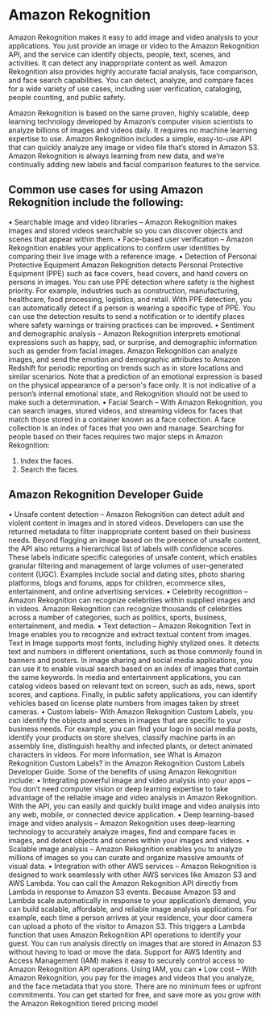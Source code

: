 # Amazon Rekognition
Amazon Rekognition makes it easy to add image and video analysis to your applications. You just provide
an image or video to the Amazon Rekognition API, and the service can identify objects, people, text,
scenes, and activities. It can detect any inappropriate content as well. Amazon Rekognition also provides
highly accurate facial analysis, face comparison, and face search capabilities. You can detect, analyze, and
compare faces for a wide variety of use cases, including user verification, cataloging, people counting,
and public safety.

Amazon Rekognition is based on the same proven, highly scalable, deep learning technology developed
by Amazon’s computer vision scientists to analyze billions of images and videos daily. It requires no
machine learning expertise to use. Amazon Rekognition includes a simple, easy-to-use API that can
quickly analyze any image or video file that’s stored in Amazon S3. Amazon Rekognition is always
learning from new data, and we’re continually adding new labels and facial comparison features to the
service. 

## Common use cases for using Amazon Rekognition include the following:
• Searchable image and video libraries – Amazon Rekognition makes images and stored videos
searchable so you can discover objects and scenes that appear within them.
• Face-based user verification – Amazon Rekognition enables your applications to confirm user
identities by comparing their live image with a reference image.
• Detection of Personal Protective Equipment
Amazon Rekognition detects Personal Protective Equipment (PPE) such as face covers, head covers,
and hand covers on persons in images. You can use PPE detection where safety is the highest priority.
For example, industries such as construction, manufacturing, healthcare, food processing, logistics, and
retail. With PPE detection, you can automatically detect if a person is wearing a specific type of PPE.
You can use the detection results to send a notification or to identify places where safety warnings or
training practices can be improved.
• Sentiment and demographic analysis – Amazon Rekognition interprets emotional expressions such
as happy, sad, or surprise, and demographic information such as gender from facial images. Amazon
Rekognition can analyze images, and send the emotion and demographic attributes to Amazon
Redshift for periodic reporting on trends such as in store locations and similar scenarios. Note that a
prediction of an emotional expression is based on the physical appearance of a person's face only. It is
not indicative of a person’s internal emotional state, and Rekognition should not be used to make such
a determination.
• Facial Search – With Amazon Rekognition, you can search images, stored videos, and streaming videos
for faces that match those stored in a container known as a face collection. A face collection is an index
of faces that you own and manage. Searching for people based on their faces requires two major steps
in Amazon Rekognition:
1. Index the faces.
2. Search the faces.

## Amazon Rekognition Developer Guide
• Unsafe content detection – Amazon Rekognition can detect adult and violent content in images and
in stored videos. Developers can use the returned metadata to filter inappropriate content based on
their business needs. Beyond flagging an image based on the presence of unsafe content, the API also
returns a hierarchical list of labels with confidence scores. These labels indicate specific categories of
unsafe content, which enables granular filtering and management of large volumes of user-generated
content (UGC). Examples include social and dating sites, photo sharing platforms, blogs and forums,
apps for children, ecommerce sites, entertainment, and online advertising services.
• Celebrity recognition – Amazon Rekognition can recognize celebrities within supplied images and
in videos. Amazon Rekognition can recognize thousands of celebrities across a number of categories,
such as politics, sports, business, entertainment, and media.
• Text detection – Amazon Rekognition Text in Image enables you to recognize and extract textual
content from images. Text in Image supports most fonts, including highly stylized ones. It detects
text and numbers in different orientations, such as those commonly found in banners and posters. In
image sharing and social media applications, you can use it to enable visual search based on an index
of images that contain the same keywords. In media and entertainment applications, you can catalog
videos based on relevant text on screen, such as ads, news, sport scores, and captions. Finally, in public
safety applications, you can identify vehicles based on license plate numbers from images taken by
street cameras.
• Custom labels– With Amazon Rekognition Custom Labels, you can identify the objects and scenes in
images that are specific to your business needs. For example, you can find your logo in social media
posts, identify your products on store shelves, classify machine parts in an assembly line, distinguish
healthy and infected plants, or detect animated characters in videos. For more information, see What
is Amazon Rekognition Custom Labels? in the Amazon Rekognition Custom Labels Developer Guide.
Some of the benefits of using Amazon Rekognition include:
• Integrating powerful image and video analysis into your apps – You don’t need computer vision
or deep learning expertise to take advantage of the reliable image and video analysis in Amazon
Rekognition. With the API, you can easily and quickly build image and video analysis into any web,
mobile, or connected device application.
• Deep learning-based image and video analysis – Amazon Rekognition uses deep-learning technology
to accurately analyze images, find and compare faces in images, and detect objects and scenes within
your images and videos.
• Scalable image analysis – Amazon Rekognition enables you to analyze millions of images so you can
curate and organize massive amounts of visual data.
• Integration with other AWS services – Amazon Rekognition is designed to work seamlessly with other
AWS services like Amazon S3 and AWS Lambda. You can call the Amazon Rekognition API directly from
Lambda in response to Amazon S3 events. Because Amazon S3 and Lambda scale automatically in
response to your application’s demand, you can build scalable, affordable, and reliable image analysis
applications. For example, each time a person arrives at your residence, your door camera can upload a
photo of the visitor to Amazon S3. This triggers a Lambda function that uses Amazon Rekognition API
operations to identify your guest. You can run analysis directly on images that are stored in Amazon
S3 without having to load or move the data. Support for AWS Identity and Access Management (IAM)
makes it easy to securely control access to Amazon Rekognition API operations. Using IAM, you can
• Low cost – With Amazon Rekognition, you pay for the images and videos that you analyze, and the
face metadata that you store. There are no minimum fees or upfront commitments. You can get
started for free, and save more as you grow with the Amazon Rekognition tiered pricing model